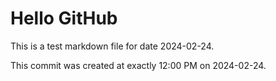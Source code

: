 # Hello GitHub
This is a test markdown file for date 2024-02-24.

This commit was created at exactly 12:00 PM on 2024-02-24.
